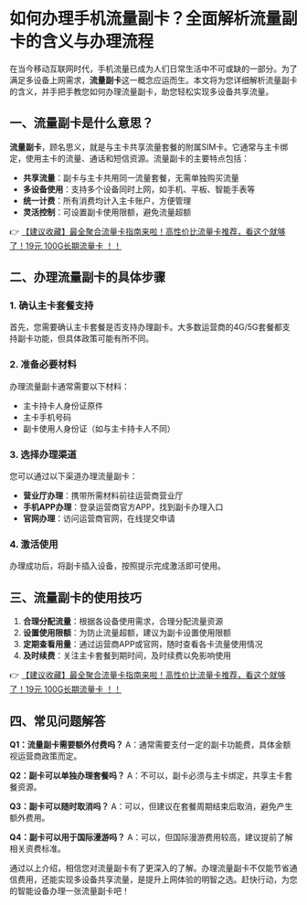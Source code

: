 # 如何办理手机流量副卡？全面解析流量副卡的含义与办理流程

在当今移动互联网时代，手机流量已成为人们日常生活中不可或缺的一部分。为了满足多设备上网需求，**流量副卡**这一概念应运而生。本文将为您详细解析流量副卡的含义，并手把手教您如何办理流量副卡，助您轻松实现多设备共享流量。

## 一、流量副卡是什么意思？

**流量副卡**，顾名思义，就是与主卡共享流量套餐的附属SIM卡。它通常与主卡绑定，使用主卡的流量、通话和短信资源。流量副卡的主要特点包括：

- **共享流量**：副卡与主卡共用同一流量套餐，无需单独购买流量
- **多设备使用**：支持多个设备同时上网，如手机、平板、智能手表等
- **统一计费**：所有消费均计入主卡账户，方便管理
- **灵活控制**：可设置副卡使用限额，避免流量超额

👉 [【建议收藏】最全聚合流量卡指南来啦！高性价比流量卡推荐，看这个就够了！19元 100G长期流量卡 ！！](https://bit.ly/Liuliangka)

## 二、办理流量副卡的具体步骤

### 1. 确认主卡套餐支持
首先，您需要确认主卡套餐是否支持办理副卡。大多数运营商的4G/5G套餐都支持副卡功能，但具体政策可能有所不同。

### 2. 准备必要材料
办理流量副卡通常需要以下材料：
- 主卡持卡人身份证原件
- 主卡手机号码
- 副卡使用人身份证（如与主卡持卡人不同）

### 3. 选择办理渠道
您可以通过以下渠道办理流量副卡：
- **营业厅办理**：携带所需材料前往运营商营业厅
- **手机APP办理**：登录运营商官方APP，找到副卡办理入口
- **官网办理**：访问运营商官网，在线提交申请

### 4. 激活使用
办理成功后，将副卡插入设备，按照提示完成激活即可使用。

## 三、流量副卡的使用技巧

1. **合理分配流量**：根据各设备使用需求，合理分配流量资源
2. **设置使用限额**：为防止流量超额，建议为副卡设置使用限额
3. **定期查看用量**：通过运营商APP或官网，随时查看各卡流量使用情况
4. **及时续费**：关注主卡套餐到期时间，及时续费以免影响使用

👉 [【建议收藏】最全聚合流量卡指南来啦！高性价比流量卡推荐，看这个就够了！19元 100G长期流量卡 ！！](https://bit.ly/Liuliangka)

## 四、常见问题解答

**Q1：流量副卡需要额外付费吗？**
A：通常需要支付一定的副卡功能费，具体金额视运营商政策而定。

**Q2：副卡可以单独办理套餐吗？**
A：不可以，副卡必须与主卡绑定，共享主卡套餐资源。

**Q3：副卡可以随时取消吗？**
A：可以，但建议在套餐周期结束后取消，避免产生额外费用。

**Q4：副卡可以用于国际漫游吗？**
A：可以，但国际漫游费用较高，建议提前了解相关资费标准。

通过以上介绍，相信您对流量副卡有了更深入的了解。办理流量副卡不仅能节省通信费用，还能实现多设备共享流量，是提升上网体验的明智之选。赶快行动，为您的智能设备办理一张流量副卡吧！